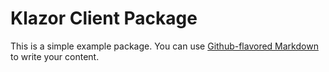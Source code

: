 # Klazor Client Package

This is a simple example package. You can use
[Github-flavored Markdown](https://guides.github.com/features/mastering-markdown/)
to write your content.